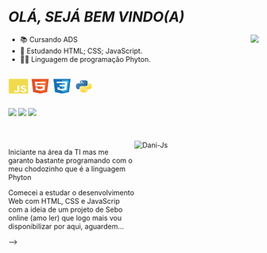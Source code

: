 <body>
<h1>  <em> OLÁ, SEJÁ BEM VINDO(A) </em> </h1> 
  
 <div align="center">
<img src="https://encrypted-tbn1.gstatic.com/images?q=tbn:ANd9GcTId-3gVUaq3ILD_KEPVMtpD19VOdzpss0Yop6JOigvYKe2TDAp" align="right">
</div>

- 📚 Cursando ADS
- 🌱 Estudando HTML; CSS; JavaScript.
- 👩‍💻 Linguagem de programação Phyton.

<div style="display: inline_block"><br>
  <img align="center" alt="Dani-Js" height="30" width="40" src="https://raw.githubusercontent.com/devicons/devicon/master/icons/javascript/javascript-plain.svg">
  <img align="center" alt="Dani-HTML" height="30" width="40" src="https://raw.githubusercontent.com/devicons/devicon/master/icons/html5/html5-original.svg">
  <img align="center" alt="Dani-CSS" height="30" width="40" src="https://raw.githubusercontent.com/devicons/devicon/master/icons/css3/css3-original.svg">
  <img align="center" alt="Dani-Python" height="30" width="40" src="https://raw.githubusercontent.com/devicons/devicon/master/icons/python/python-original.svg">  
</div>

##

<div> 
  <a href="https://www.instagram.com/danii_ag_" target="_blank"><img src="https://img.shields.io/badge/-Instagram-%23E4405F?style=for-the-badge&logo=instagram&logoColor=white" target="_blank"></a>
  <a href = "mailto:daniigraebin@gmail.com"><img src="https://img.shields.io/badge/-Gmail-FF0000?style=for-the-badge&logo=gmail&logoColor=white" target="_blank"></a>
  <a href="https://www.linkedin.com/in/daniela-almeida-graebin-8a2a66215/" target="_blank"><img src="https://img.shields.io/badge/-LinkedIn-%230077B5?style=for-the-badge&logo=linkedin&logoColor=white" target="_blank"></a> 
</div>

##
 <div style="display: inline_block"><br>
        <img  alt="Dani-Js" height="250" width="250"src="https://gifs.eco.br/wp-content/uploads/2022/02/gifs-do-gatinho-digitando-2.gif" align="right">
    </div>
    
<p>Iniciante na área da TI mas me garanto bastante programando com o meu chodozinho que é a linguagem Phyton </p>
<p>Comecei a estudar o desenvolvimento Web com HTML, CSS e JavaScrip com a ideia de um projeto de Sebo online (amo ler) que logo mais vou disponibilizar por aqui, aguardem... </p>
  </body>
-->
